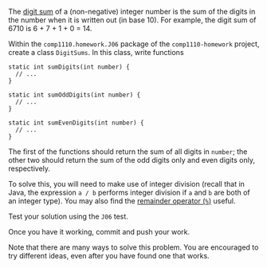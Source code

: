 
The [digit sum](https://en.wikipedia.org/wiki/Digit_sum) of a
(non-negative) integer number is the sum of the digits in the number
when it is written out (in base 10).
For example, the digit sum of 6710 is 6 + 7 + 1 + 0 = 14.

Within the `comp1110.homework.J06` package of the `comp1110-homework` project,
create a class `DigitSums`. In this class, write functions

```
static int sumDigits(int number) {
  // ...
}

static int sumOddDigits(int number) {
  // ...
}

static int sumEvenDigits(int number) {
  // ...
}
```

The first of the functions should return the sum of all digits in `number`;
the other two should return the sum of the odd digits only and even digits
only, respectively.

To solve this, you will need to make use of integer division (recall that
in Java, the expression `a / b` performs integer division if `a` and `b`
are both of an integer type). You may also find the
[remainder operator (`%`)](https://docs.oracle.com/javase/tutorial/java/nutsandbolts/op1.html)
useful.

Test your solution using the `J06` test.

Once you have it working, commit and push your work.

Note that there are many ways to solve this problem. You are encouraged
to try different ideas, even after you have found one that works.
